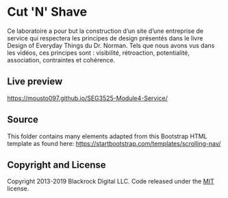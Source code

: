# Cut 'N' Shave

Ce laboratoire a pour but la construction d’un site d’une entreprise de service qui respectera les principes de design présentés dans le livre Design of Everyday Things du Dr. Norman. Tels que nous avons vus dans les vidéos, ces principes sont : visibilité, rétroaction, potentialité, association, contraintes et cohérence.

## Live preview

https://mousto097.github.io/SEG3525-Module4-Service/

## Source

This folder contains many elements adapted from this Bootstrap HTML template as found here: https://startbootstrap.com/templates/scrolling-nav/

## Copyright and License

Copyright 2013-2019 Blackrock Digital LLC. Code released under the [MIT](https://github.com/BlackrockDigital/startbootstrap-scrolling-nav/blob/gh-pages/LICENSE) license.
